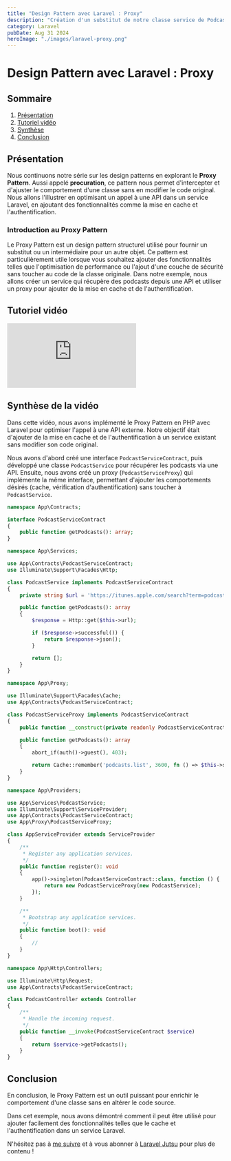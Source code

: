 ```yaml
---
title: "Design Pattern avec Laravel : Proxy"
description: "Création d'un substitut de notre classe service de Podcasts pour la sécurité et mise en cache."
category: Laravel
pubDate: Aug 31 2024
heroImage: "./images/laravel-proxy.png"
---
```


# Design Pattern avec Laravel : Proxy

## Sommaire
1. [Présentation](#presentation)
2. [Tutoriel vidéo](#tutorielvideo)
3. [Synthèse](#synthese)
4. [Conclusion](#conclusion)

## Présentation <a name="presentation"></a>

Nous continuons notre série sur les design patterns en explorant le **Proxy Pattern**. Aussi appelé **procuration**, ce pattern nous permet d'intercepter et d'ajuster le comportement d'une classe sans en modifier le code original. Nous allons l'illustrer en optimisant un appel à une API dans un service Laravel, en ajoutant des fonctionnalités comme la mise en cache et l'authentification.

### Introduction au Proxy Pattern

Le Proxy Pattern est un design pattern structurel utilisé pour fournir un substitut ou un intermédiaire pour un autre objet. Ce pattern est particulièrement utile lorsque vous souhaitez ajouter des fonctionnalités telles que l'optimisation de performance ou l'ajout d'une couche de sécurité sans toucher au code de la classe originale. Dans notre exemple, nous allons créer un service qui récupère des podcasts depuis une API et utiliser un proxy pour ajouter de la mise en cache et de l'authentification.

## Tutoriel vidéo <a name="tutorielvideo"></a>

<iframe class="w-full aspect-video rounded-md" src="https://www.youtube.com/embed/eerQngYLVB0" loading="lazy" frameborder="0" allowfullscreen></iframe>

## Synthèse de la vidéo <a name="synthese"></a>

Dans cette vidéo, nous avons implémenté le Proxy Pattern en PHP avec Laravel pour optimiser l'appel à une API externe. Notre objectif était d'ajouter de la mise en cache et de l'authentification à un service existant sans modifier son code original.

Nous avons d'abord créé une interface `PodcastServiceContract`, puis développé une classe `PodcastService` pour récupérer les podcasts via une API. Ensuite, nous avons créé un proxy (`PodcastServiceProxy`) qui implémente la même interface, permettant d'ajouter les comportements désirés (cache, vérification d'authentification) sans toucher à `PodcastService`.

```php
namespace App\Contracts;

interface PodcastServiceContract
{
    public function getPodcasts(): array;
}
```

```php
namespace App\Services;

use App\Contracts\PodcastServiceContract;
use Illuminate\Support\Facades\Http;

class PodcastService implements PodcastServiceContract
{
    private string $url = 'https://itunes.apple.com/search?term=podcast';

    public function getPodcasts(): array
    {
        $response = Http::get($this->url);

        if ($response->successful()) {
            return $response->json();
        }

        return [];
    }
}
```

```php
namespace App\Proxy;

use Illuminate\Support\Facades\Cache;
use App\Contracts\PodcastServiceContract;

class PodcastServiceProxy implements PodcastServiceContract
{
    public function __construct(private readonly PodcastServiceContract $service){}

    public function getPodcasts(): array
    {
        abort_if(auth()->guest(), 403);

        return Cache::remember('podcasts.list', 3600, fn () => $this->service->getPodcasts());
    }
}
```

```php
namespace App\Providers;

use App\Services\PodcastService;
use Illuminate\Support\ServiceProvider;
use App\Contracts\PodcastServiceContract;
use App\Proxy\PodcastServiceProxy;

class AppServiceProvider extends ServiceProvider
{
    /**
     * Register any application services.
     */
    public function register(): void
    {
        app()->singleton(PodcastServiceContract::class, function () {
            return new PodcastServiceProxy(new PodcastService);
        });
    }

    /**
     * Bootstrap any application services.
     */
    public function boot(): void
    {
        //
    }
}
```

```php
namespace App\Http\Controllers;

use Illuminate\Http\Request;
use App\Contracts\PodcastServiceContract;

class PodcastController extends Controller
{
    /**
     * Handle the incoming request.
     */
    public function __invoke(PodcastServiceContract $service)
    {
        return $service->getPodcasts();
    }
}
```

## Conclusion <a name="conclusion"></a>

En conclusion, le Proxy Pattern est un outil puissant pour enrichir le comportement d'une classe sans en altérer le code source.

Dans cet exemple, nous avons démontré comment il peut être utilisé pour ajouter facilement des fonctionnalités telles que le cache et l'authentification dans un service Laravel.

N'hésitez pas à [me suivre](https://twitter.com/LaravelJutsu) et à vous abonner à [Laravel Jutsu](https://www.youtube.com/@LaravelJutsu) pour plus de contenu !

